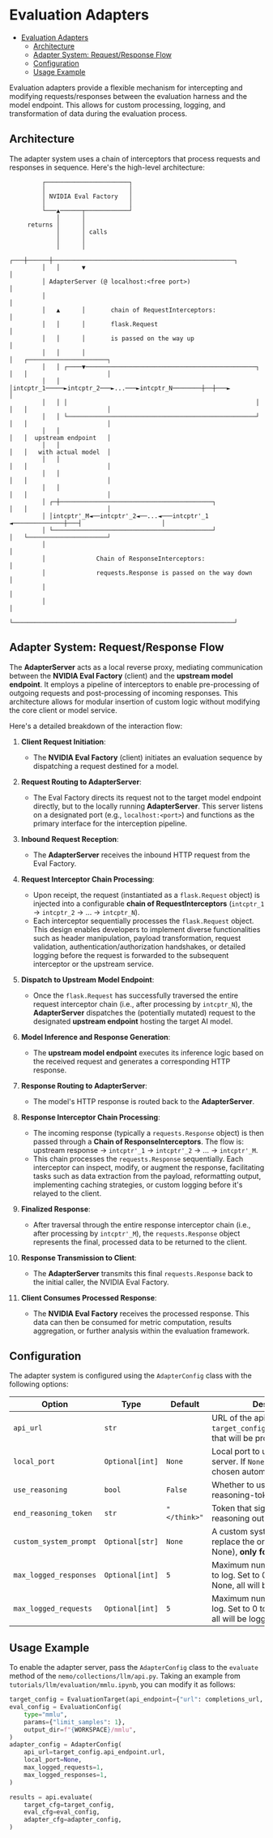 # Evaluation Adapters

- [Evaluation Adapters](#evaluation-adapters)
  - [Architecture](#architecture)
  - [Adapter System: Request/Response Flow](#adapter-system-requestresponse-flow)
  - [Configuration](#configuration)
  - [Usage Example](#usage-example)


Evaluation adapters provide a flexible mechanism for intercepting and modifying requests/responses between the evaluation harness and the model endpoint. This allows for custom processing, logging, and transformation of data during the evaluation process.

## Architecture

The adapter system uses a chain of interceptors that process requests and responses in sequence. Here's the high-level architecture:

```
         ┌───────────────────────┐
         │                       │
         │ NVIDIA Eval Factory   │
         │                       │
         └───▲──────┬────────────┘
             │      │
     returns │      │
             │      │ calls
             │      │
             │      │
         ┌───┼──────┼──────────────────────────────────────────────────┐
         │   │      ▼                                                  │
         │ AdapterServer (@ localhost:<free port>)                     │
         │                                                             │
         │   ▲      │       chain of RequestInterceptors:              │
         │   │      │       flask.Request                              │
         │   │      │       is passed on the way up                    │
         │   │      │                                                  │   ┌──────────────────────┐
         │   │ ┌────▼───────────────────────────────────────────────┐  │   │                      │
         │   │ │intcptr_1─────►intcptr_2───►...───►intcptr_N────────┼──┼───►                      │
         │   │ │                                                    │  │   │                      │
         │   │ └────────────────────────────────────────────────────┘  │   │                      │
         │   │                                                         │   │  upstream endpoint   │
         │   │                                                         │   │   with actual model  │
         │   │                                                         │   │                      │
         │   │                                                         │   │                      │
         │   │                                                         │   │                      │
         │ ┌─┼──────────────────────────────────────────┐              │   │                      │
         │ │intcptr'_M◄──intcptr'_2◄──...◄───intcptr'_1 ◄──────────────┼───┤                      │
         │ └────────────────────────────────────────────┘              │   └──────────────────────┘
         │                                                             │
         │              Chain of ResponseInterceptors:                 │
         │              requests.Response is passed on the way down    │
         │                                                             │
         │                                                             │
         └─────────────────────────────────────────────────────────────┘
```
## Adapter System: Request/Response Flow

The **AdapterServer** acts as a local reverse proxy, mediating communication between the **NVIDIA Eval Factory** (client) and the **upstream model endpoint**. It employs a pipeline of interceptors to enable pre-processing of outgoing requests and post-processing of incoming responses. This architecture allows for modular insertion of custom logic without modifying the core client or model service.

Here's a detailed breakdown of the interaction flow:

1.  **Client Request Initiation**:
    * The **NVIDIA Eval Factory** (client) initiates an evaluation sequence by dispatching a request destined for a model.

2.  **Request Routing to AdapterServer**:
    * The Eval Factory directs its request not to the target model endpoint directly, but to the locally running **AdapterServer**. This server listens on a designated port (e.g., `localhost:<port>`) and functions as the primary interface for the interception pipeline.

3.  **Inbound Request Reception**:
    * The **AdapterServer** receives the inbound HTTP request from the Eval Factory.

4.  **Request Interceptor Chain Processing**:
    * Upon receipt, the request (instantiated as a `flask.Request` object) is injected into a configurable **chain of RequestInterceptors** (`intcptr_1` → `intcptr_2` → ... → `intcptr_N`).
    * Each interceptor sequentially processes the `flask.Request` object. This design enables developers to implement diverse functionalities such as header manipulation, payload transformation, request validation, authentication/authorization handshakes, or detailed logging before the request is forwarded to the subsequent interceptor or the upstream service.

5.  **Dispatch to Upstream Model Endpoint**:
    * Once the `flask.Request` has successfully traversed the entire request interceptor chain (i.e., after processing by `intcptr_N`), the **AdapterServer** dispatches the (potentially mutated) request to the designated **upstream endpoint** hosting the target AI model.

6.  **Model Inference and Response Generation**:
    * The **upstream model endpoint** executes its inference logic based on the received request and generates a corresponding HTTP response.

7.  **Response Routing to AdapterServer**:
    * The model's HTTP response is routed back to the **AdapterServer**.

8.  **Response Interceptor Chain Processing**:
    * The incoming response (typically a `requests.Response` object) is then passed through a **Chain of ResponseInterceptors**. The flow is: upstream response → `intcptr'_1` → `intcptr'_2` → ... → `intcptr'_M`.
    * This chain processes the `requests.Response` sequentially. Each interceptor can inspect, modify, or augment the response, facilitating tasks such as data extraction from the payload, reformatting output, implementing caching strategies, or custom logging before it's relayed to the client.

9.  **Finalized Response**:
    * After traversal through the entire response interceptor chain (i.e., after processing by `intcptr'_M`), the `requests.Response` object represents the final, processed data to be returned to the client.

10. **Response Transmission to Client**:
    * The **AdapterServer** transmits this final `requests.Response` back to the initial caller, the NVIDIA Eval Factory.

11. **Client Consumes Processed Response**:
    * The **NVIDIA Eval Factory** receives the processed response. This data can then be consumed for metric computation, results aggregation, or further analysis within the evaluation framework.

## Configuration

The adapter system is configured using the `AdapterConfig` class with the following options:

| Option | Type | Default | Description |
|--------|------|---------|-------------|
| `api_url` | `str` |  | URL of the api endpoint (same as `target_config.api_endpoint.url`) that will be proxied |
| `local_port` | `Optional[int]` | `None` | Local port to use for the adapter server. If `None`, a free port will be chosen automatically |
| `use_reasoning` | `bool` | `False` | Whether to use the clean-reasoning-tokens adapter |
| `end_reasoning_token` | `str` | `"</think>"` | Token that signifies the end of reasoning output |
| `custom_system_prompt` | `Optional[str]` | `None` | A custom system prompt to replace the original one (if not None), **only for chat endpoints** |
| `max_logged_responses` | `Optional[int]` | `5` | Maximum number of responses to log. Set to 0 to disable. If None, all will be logged |
| `max_logged_requests` | `Optional[int]` | `5` | Maximum number of requests to log. Set to 0 to disable. If None, all will be logged |


## Usage Example

To enable the adapter server, pass the  `AdapterConfig` class to the `evaluate`  method of the `nemo/collections/llm/api.py`.
Taking an example from `tutorials/llm/evaluation/mmlu.ipynb`, you can modify it as follows:

```python
target_config = EvaluationTarget(api_endpoint={"url": completions_url, "type": "completions"})
eval_config = EvaluationConfig(
    type="mmlu",
    params={"limit_samples": 1},
    output_dir=f"{WORKSPACE}/mmlu",
)
adapter_config = AdapterConfig(
    api_url=target_config.api_endpoint.url,
    local_port=None,
    max_logged_requests=1,
    max_logged_responses=1,
)

results = api.evaluate(
    target_cfg=target_config,
    eval_cfg=eval_config,
    adapter_cfg=adapter_config,
)
```

